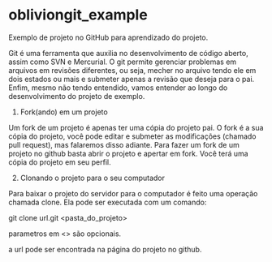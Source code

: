 obliviongit_example
===================

Exemplo de projeto no GitHub para aprendizado do projeto.

Git é uma ferramenta que auxilia no desenvolvimento de código aberto, assim como SVN e Mercurial. O git permite gerenciar problemas em arquivos em revisões diferentes, ou seja, mecher no arquivo tendo ele em dois estados ou mais e submeter apenas a revisão que deseja para o pai. Enfim, mesmo não tendo entendido, vamos entender ao longo do desenvolvimento do projeto de exemplo.

1. Fork(ando) em um projeto

Um fork de um projeto é apenas ter uma cópia do projeto pai. O fork é a sua cópia do projeto, você pode editar e submeter as modificações (chamado pull request), mas falaremos disso adiante. Para fazer um fork de um projeto no github basta abrir o projeto e apertar em fork. Você terá uma cópia do projeto em seu perfil.

2. Clonando o projeto para o seu computador

Para baixar o projeto do servidor para o computador é feito uma operação chamada clone. Ela pode ser executada com um comando:

git clone url.git <pasta_do_projeto>

parametros em <> são opcionais.

a url pode ser encontrada na página do projeto no github.

